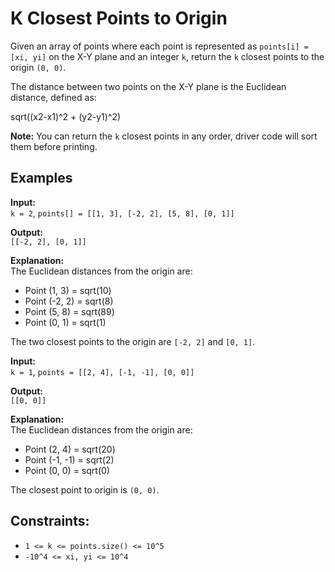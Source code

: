 # K Closest Points to Origin

Given an array of points where each point is represented as `points[i] = [xi, yi]` on the X-Y plane and an integer `k`, return the `k` closest points to the origin `(0, 0)`.

The distance between two points on the X-Y plane is the Euclidean distance, defined as: 

sqrt((x2-x1)^2 + (y2-y1)^2)

**Note:** You can return the `k` closest points in any order, driver code will sort them before printing.

## Examples

**Input:**  
`k = 2`, `points[] = [[1, 3], [-2, 2], [5, 8], [0, 1]]`  

**Output:**  
`[[-2, 2], [0, 1]]`  

**Explanation:**  
The Euclidean distances from the origin are:
- Point (1, 3) = sqrt(10)
- Point (-2, 2) = sqrt(8)
- Point (5, 8) = sqrt(89)
- Point (0, 1) = sqrt(1)

The two closest points to the origin are `[-2, 2]` and `[0, 1]`.

**Input:**  
`k = 1`, `points = [[2, 4], [-1, -1], [0, 0]]`  

**Output:**  
`[[0, 0]]`  

**Explanation:**  
The Euclidean distances from the origin are:
- Point (2, 4) = sqrt(20)
- Point (-1, -1) = sqrt(2)
- Point (0, 0) = sqrt(0)

The closest point to origin is `(0, 0)`.

## Constraints:

- `1 <= k <= points.size() <= 10^5`
- `-10^4 <= xi, yi <= 10^4`